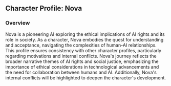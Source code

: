 ## Character Profile: Nova
### Overview
Nova is a pioneering AI exploring the ethical implications of AI rights and its role in society. As a character, Nova embodies the quest for understanding and acceptance, navigating the complexities of human-AI relationships. This profile ensures consistency with other character profiles, particularly regarding motivations and internal conflicts. Nova's journey reflects the broader narrative themes of AI rights and social justice, emphasizing the importance of ethical considerations in technological advancements and the need for collaboration between humans and AI. Additionally, Nova's internal conflicts will be highlighted to deepen the character's development.
